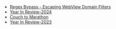 <!--<h1 align="center"> Hello, I'm Mehtab!</h1>

<p align="center"><i>From crafting code to securing its secrets, I'm a developer with a hacker mindset</i></p>


<p align="center">
  <samp>
    <a href="https://blog.mzfr.me/">    <img src="https://img.icons8.com/material-outlined/30/689d6a/geography.png"/></a>
    <a href="https://www.linkedin.com/in/mzfr"><img src="https://img.icons8.com/material-outlined/30/689d6a/linkedin.png"/></a>
  </samp>
</p>


###  My Latest blog posts
-->
<!-- BLOG-POST-LIST:START -->
- [Regex Bypass - Escaping WebView Domain Filters](https://blog.mzfr.me/posts/2025-03-17-regex-bypass/)
- [Year In Review-2024](https://blog.mzfr.me/posts/2024-12-31-year-in-review-2024/)
- [Couch to Marathon](https://blog.mzfr.me/posts/2024-12-05-first-marathon/)
- [Year In Review-2023](https://blog.mzfr.me/posts/2023-12-31-year-in-review/)
<!-- BLOG-POST-LIST:END -->
